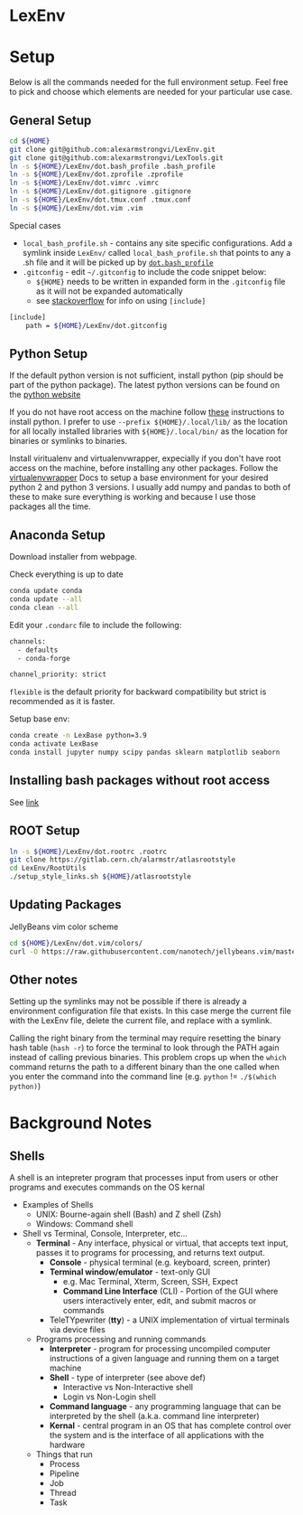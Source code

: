 LexEnv
============

# Setup
Below is all the commands needed for the full environment setup. 
Feel free to pick and choose which elements are needed for your particular use case.

## General Setup
```bash
cd ${HOME}
git clone git@github.com:alexarmstrongvi/LexEnv.git
git clone git@github.com:alexarmstrongvi/LexTools.git
ln -s ${HOME}/LexEnv/dot.bash_profile .bash_profile
ln -s ${HOME}/LexEnv/dot.zprofile .zprofile
ln -s ${HOME}/LexEnv/dot.vimrc .vimrc 
ln -s ${HOME}/LexEnv/dot.gitignore .gitignore
ln -s ${HOME}/LexEnv/dot.tmux.conf .tmux.conf
ln -s ${HOME}/LexEnv/dot.vim .vim
```
Special cases  
* `local_bash_profile.sh` - contains any site specific configurations. Add a symlink inside `LexEnv/` called `local_bash_profile.sh` that points to any a .sh file and it will be picked up by [`dot.bash_profile`](dot.bash_profile)
* `.gitconfig` - edit `~/.gitconfig` to include the code snippet below:
  * `${HOME}` needs to be written in expanded form in the `.gitconfig` file as it will not be expanded automatically
  * see [stackoverflow](https://stackoverflow.com/questions/1557183/is-it-possible-to-include-a-file-in-your-gitconfig) for info on using `[include]`
```bash
[include]
    path = ${HOME}/LexEnv/dot.gitconfig
```

## Python Setup

If the default python version is not sufficient, install python (pip should be part of the python package).
The latest python versions can be found on the [python website](https://www.python.org/downloads/)

If you do not have root access on the machine follow [these](http://thelazylog.com/install-python-as-local-user-on-linux/) instructions to install python. I prefer to use `--prefix ${HOME}/.local/lib/` as the location for all locally installed libraries with `${HOME}/.local/bin/` as the location for binaries or symlinks to binaries.

Install viritualenv and virtualenvwrapper, expecially if you don't have root access on the machine, before installing any other packages. Follow the [virtualenvwrapper](https://virtualenvwrapper.readthedocs.io/en/latest/) Docs to setup a base environment for your desired python 2 and python 3 versions. I usually add numpy and pandas to both of these to make sure everything is working and because I use those packages all the time.
## Anaconda Setup

Download installer from webpage.

Check everything is up to date
```bash
conda update conda
conda update --all
conda clean --all
```

Edit your `.condarc` file to include the following:

```bash
channels:
  - defaults
  - conda-forge

channel_priority: strict
```
`flexible` is the default priority for backward compatibility but strict is recommended as it is faster.

Setup base env:
```bash
conda create -n LexBase python=3.9
conda activate LexBase
conda install jupyter numpy scipy pandas sklearn matplotlib seaborn
```

## Installing bash packages without root access

See [link](https://monsterbashseq.wordpress.com/2016/01/24/how-to-install-linux-software-without-root-privileges/)

## ROOT Setup

```bash
ln -s ${HOME}/LexEnv/dot.rootrc .rootrc
git clone https://gitlab.cern.ch/alarmstr/atlasrootstyle
cd LexEnv/RootUtils
./setup_style_links.sh ${HOME}/atlasrootstyle
```

## Updating Packages

JellyBeans vim color scheme
```bash
cd ${HOME}/LexEnv/dot.vim/colors/
curl -O https://raw.githubusercontent.com/nanotech/jellybeans.vim/master/colors/jellybeans.vim
```

## Other notes

Setting up the symlinks may not be possible if there is already a environment configuration file that exists.
In this case merge the current file with the LexEnv file, delete the current file, and replace with a symlink.

Calling the right binary from the terminal may require resetting the binary hash table (`hash -r`) to force the terminal to look through the PATH again instead of calling previous binaries. This problem crops up when the `which` command returns the path to a different binary than the one called when you enter the command into the command line (e.g. `python` != `./$(which python)`)

# Background Notes
## Shells
A shell is an intepreter program that processes input from users or other programs and executes commands on the OS kernal
* Examples of Shells
  * UNIX: Bourne-again shell (Bash) and Z shell (Zsh)
  * Windows: Command shell
* Shell vs Terminal, Console, Interpreter, etc...
  * **Terminal** - Any interface, physical or virtual, that accepts text input, passes it to programs for processing, and returns text output.
    * **Console** - physical terminal (e.g. keyboard, screen, printer)
    * **Terminal window/emulator** - text-only GUI
      * e.g. Mac Terminal, Xterm, Screen, SSH, Expect
      * **Command Line Interface** (CLI) - Portion of the GUI where users interactively enter, edit, and submit macros or commands
    * TeleTYpewriter (**tty**) - a UNIX implementation of virtual terminals via device files
  * Programs processing and running commands
    * **Interpreter** - program for processing uncompiled computer instructions of a given language and running them on a target machine
    * **Shell** - type of interpreter (see above def)
      * Interactive vs Non-Interactive shell
      * Login vs Non-Login shell
    * **Command language** - any programming language that can be interpreted by the shell (a.k.a. command line interpreter)
    * **Kernal** - central program in an OS that has complete control over the system and is the interface of all applications with the hardware
  * Things that run
    * Process
    * Pipeline
    * Job
    * Thread
    * Task

